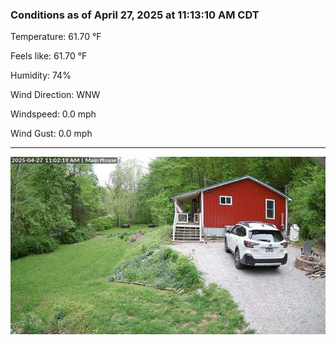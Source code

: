 ### Conditions as of April 27, 2025 at 11:13:10 AM CDT 

Temperature: 61.70 &deg;F

Feels like: 61.70 &deg;F

Humidity: 74%

Wind Direction: WNW

Windspeed: 0.0 mph

Wind Gust: 0.0 mph

---

<img src="./images/latest.jpeg"/>

